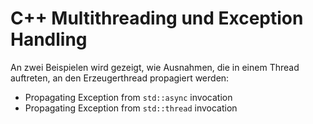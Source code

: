 # C++ Multithreading und Exception Handling

An zwei Beispielen wird gezeigt, wie Ausnahmen, die in einem Thread auftreten,
an den Erzeugerthread propagiert werden:

  * Propagating Exception from `std::async` invocation
  * Propagating Exception from `std::thread` invocation
